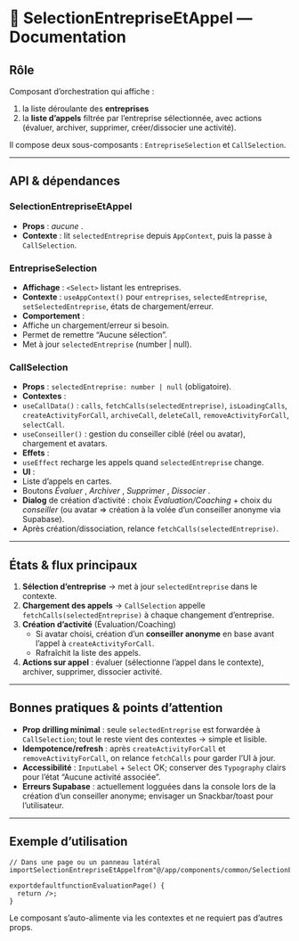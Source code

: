 # 📘 SelectionEntrepriseEtAppel — Documentation

## Rôle

Composant d’orchestration qui affiche :

1. la liste déroulante des **entreprises**
2. la **liste d’appels** filtrée par l’entreprise sélectionnée, avec actions (évaluer, archiver, supprimer, créer/dissocier une activité).

Il compose deux sous-composants : `EntrepriseSelection` et `CallSelection`.

---

## API & dépendances

### SelectionEntrepriseEtAppel

- **Props** : _aucune_ .
- **Contexte** : lit `selectedEntreprise` depuis `AppContext`, puis la passe à `CallSelection`.

### EntrepriseSelection

- **Affichage** : `<Select>` listant les entreprises.
- **Contexte** : `useAppContext()` pour `entreprises`, `selectedEntreprise`, `setSelectedEntreprise`, états de chargement/erreur.
- **Comportement** :
- Affiche un chargement/erreur si besoin.
- Permet de remettre “Aucune sélection”.
- Met à jour `selectedEntreprise` (number | null).

### CallSelection

- **Props** : `selectedEntreprise: number | null` (obligatoire).
- **Contextes** :
- `useCallData()` : `calls`, `fetchCalls(selectedEntreprise)`, `isLoadingCalls`, `createActivityForCall`, `archiveCall`, `deleteCall`, `removeActivityForCall`, `selectCall`.
- `useConseiller()` : gestion du conseiller ciblé (réel ou avatar), chargement et avatars.
- **Effets** :
- `useEffect` recharge les appels quand `selectedEntreprise` change.
- **UI** :
- Liste d’appels en cartes.
- Boutons _Évaluer_ , _Archiver_ , _Supprimer_ , _Dissocier_ .
- **Dialog** de création d’activité : choix _Évaluation/Coaching_ + choix du _conseiller_ (ou avatar ⇒ création à la volée d’un conseiller anonyme via Supabase).
- Après création/dissociation, relance `fetchCalls(selectedEntreprise)`.

---

## États & flux principaux

1. **Sélection d’entreprise** → met à jour `selectedEntreprise` dans le contexte.
2. **Chargement des appels** → `CallSelection` appelle `fetchCalls(selectedEntreprise)` à chaque changement d’entreprise.
3. **Création d’activité** (Évaluation/Coaching)
   - Si avatar choisi, création d’un **conseiller anonyme** en base avant l’appel à `createActivityForCall`.
   - Rafraîchit la liste des appels.
4. **Actions sur appel** : évaluer (sélectionne l’appel dans le contexte), archiver, supprimer, dissocier activité.

---

## Bonnes pratiques & points d’attention

- **Prop drilling minimal** : seule `selectedEntreprise` est forwardée à `CallSelection`; tout le reste vient des contextes → simple et lisible.
- **Idempotence/refresh** : après `createActivityForCall` et `removeActivityForCall`, on relance `fetchCalls` pour garder l’UI à jour.
- **Accessibilité** : `InputLabel` + `Select` OK; conserver des `Typography` clairs pour l’état “Aucune activité associée”.
- **Erreurs Supabase** : actuellement logguées dans la console lors de la création d’un conseiller anonyme; envisager un Snackbar/toast pour l’utilisateur.

---

## Exemple d’utilisation

<pre class="overflow-visible!" data-start="3483" data-end="3712"><div class="contain-inline-size rounded-2xl relative bg-token-sidebar-surface-primary"><div class="sticky top-9"><div class="absolute end-0 bottom-0 flex h-9 items-center pe-2"><div class="bg-token-bg-elevated-secondary text-token-text-secondary flex items-center gap-4 rounded-sm px-2 font-sans text-xs"></div></div></div><div class="overflow-y-auto p-4" dir="ltr"><code class="whitespace-pre! language-tsx"><span><span>// Dans une page ou un panneau latéral</span><span>
</span><span>import</span><span></span><span>SelectionEntrepriseEtAppel</span><span></span><span>from</span><span></span><span>"@/app/components/common/SelectionEntrepriseEtAppel"</span><span>;

</span><span>export</span><span></span><span>default</span><span></span><span>function</span><span></span><span>EvaluationPage</span><span>(</span><span></span><span>) {
  </span><span>return</span><span></span><span><span class="language-xml"><SelectionEntrepriseEtAppel</span></span><span> />;
}
</span></span></code></div></div></pre>

Le composant s’auto-alimente via les contextes et ne requiert pas d’autres props.
